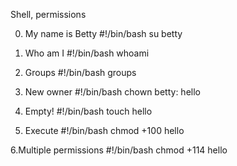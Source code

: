 Shell, permissions

0. My name is Betty
#!/bin/bash
su betty

1. Who am I
#!/bin/bash
whoami

2. Groups
#!/bin/bash
groups

3. New owner
#!/bin/bash
chown betty: hello

4. Empty!
#!/bin/bash
touch hello

5. Execute
#!/bin/bash
chmod +100 hello

6.Multiple permissions
#!/bin/bash
chmod +114 hello
